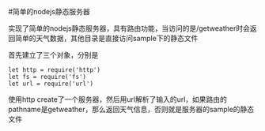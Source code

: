 #简单的nodejs静态服务器

实现了简单的nodejs静态服务器，具有路由功能，当访问的是/getweather时会返回简单的天气数据，其他目录是直接访问sample下的静态文件

首先建立了三个对象，分别是
```
let http = require('http')
let fs = require('fs')
let url = require('url')
```

使用http create了一个服务器，然后用url解析了输入的url，如果路由的pathname是getweather，那么返回天气信息，否则就是服务器的sample的静态文件